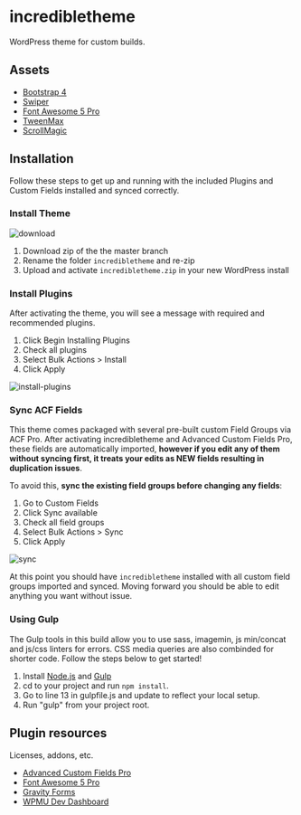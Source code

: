 # incredibletheme
WordPress theme for custom builds.

## Assets
* [Bootstrap 4](https://getbootstrap.com/docs/4.0/getting-started/introduction/)
* [Swiper](http://idangero.us/swiper/api/)
* [Font Awesome 5 Pro](https://fontawesome.com/)
* [TweenMax](https://greensock.com/docs/TweenMax)
* [ScrollMagic](http://scrollmagic.io/)

## Installation
Follow these steps to get up and running with the included Plugins and Custom Fields installed and synced correctly.

### Install Theme
![download](https://user-images.githubusercontent.com/36015859/41052239-dc588f1a-697d-11e8-8561-60c1ceb25cd4.png)
1) Download zip of the the master branch
2) Rename the folder `incredibletheme` and re-zip
3) Upload and activate `incredibletheme.zip` in your new WordPress install

### Install Plugins
After activating the theme, you will see a message with required and recommended plugins.

1. Click Begin Installing Plugins
2. Check all plugins
2. Select Bulk Actions > Install
3. Click Apply

![install-plugins](https://user-images.githubusercontent.com/36015859/41052777-605df77c-697f-11e8-8cdd-07fb8768abf5.gif)

### Sync ACF Fields
This theme comes packaged with several pre-built custom Field Groups via ACF Pro. After activating incredibletheme and Advanced Custom Fields Pro, these fields are automatically imported, **however if you edit any of them without syncing first, it treats your edits as NEW fields resulting in duplication issues**.

To avoid this, **sync the existing field groups before changing any fields**:
1. Go to Custom Fields
2. Click Sync available
3. Check all field groups
4. Select Bulk Actions > Sync
5. Click Apply

![sync](https://user-images.githubusercontent.com/36015859/41048997-8a8319a6-6975-11e8-88f5-48e63734b6d5.gif)

At this point you should have `incredibletheme` installed with all custom field groups imported and synced. Moving forward you should be able to edit anything you want without issue.


### Using Gulp
The Gulp tools in this build allow you to use sass, imagemin, js min/concat and js/css linters for errors. CSS media queries are also combinded for shorter code. Follow the steps below to get started!

1. Install [Node.js](https://nodejs.org/en/) and [Gulp](https://gulpjs.com/)
2. cd to your project and run `npm install`.
3. Go to line 13 in gulpfile.js and update to reflect your local setup.
4. Run "gulp" from your project root.


## Plugin resources

Licenses, addons, etc.

* [Advanced Custom Fields Pro](https://podio.com/incrediblemarketingcom/dev-area-2/apps/dev-assets/items/11)
* [Font Awesome 5 Pro](https://podio.com/incrediblemarketingcom/dev-area-2/apps/dev-assets/items/30)
* [Gravity Forms](https://podio.com/incrediblemarketingcom/dev-area-2/apps/dev-assets/items/35)
* [WPMU Dev Dashboard](https://podio.com/incrediblemarketingcom/dev-area-2/apps/dev-assets/items/16)
